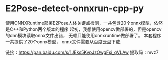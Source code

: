# E2Pose-detect-onnxrun-cpp-py
使用ONNXRuntime部署E2Pose人体关键点检测，一共包含20个onnx模型，依然是C++和Python两个版本的程序
起初，我想使用opencv做部署的，但是opencv的dnn模块读取onnx文件出错， 无赖只能使用onnxruntime做部署了。
本套程序一共提供了20个onnx模型， onnx文件需要从百度云盘下载.

链接：https://pan.baidu.com/s/1JEks5KvpJzOwgFsi_qVLAw 
提取码：mvz7
